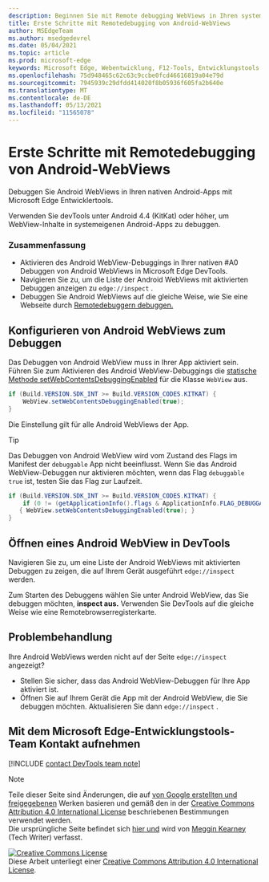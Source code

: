 ```yaml
---
description: Beginnen Sie mit Remote debugging WebViews in Ihren systemeigenen Android-Apps mithilfe Microsoft Edge Entwicklertools.
title: Erste Schritte mit Remotedebugging von Android-WebViews
author: MSEdgeTeam
ms.author: msedgedevrel
ms.date: 05/04/2021
ms.topic: article
ms.prod: microsoft-edge
keywords: Microsoft Edge, Webentwicklung, F12-Tools, Entwicklungstools
ms.openlocfilehash: 75d948465c62c63c9ccbe0fcd46616819a04e79d
ms.sourcegitcommit: 7945939c29dfdd414020f8b05936f605fa2b640e
ms.translationtype: MT
ms.contentlocale: de-DE
ms.lasthandoff: 05/13/2021
ms.locfileid: "11565078"
---
```

<!-- Copyright Meggin Kearney 

   Licensed under the Apache License, Version 2.0 (the "License");
   you may not use this file except in compliance with the License.
   You may obtain a copy of the License at

       http://www.apache.org/licenses/LICENSE-2.0

   Unless required by applicable law or agreed to in writing, software
   distributed under the License is distributed on an "AS IS" BASIS,
   WITHOUT WARRANTIES OR CONDITIONS OF ANY KIND, either express or implied.
   See the License for the specific language governing permissions and
   limitations under the License.  -->  
# <a name="get-started-with-remote-debugging-android-webviews"></a>Erste Schritte mit Remotedebugging von Android-WebViews  

Debuggen Sie Android WebViews in Ihren nativen Android-Apps mit Microsoft Edge Entwicklertools.  

Verwenden Sie devTools unter Android 4.4 \(KitKat\) oder höher, um WebView-Inhalte in systemeigenen Android-Apps zu debuggen.  

### <a name="summary"></a>Zusammenfassung  

*   Aktivieren des Android WebView-Debuggings in Ihrer nativen #A0 Debuggen von Android WebViews in Microsoft Edge DevTools.  
*   Navigieren Sie zu, um die Liste der Android WebViews mit aktivierten Debuggen anzeigen zu `edge://inspect` .  
*   Debuggen Sie Android WebViews auf die gleiche Weise, wie Sie eine Webseite durch [Remotedebuggern debuggen.][RemoteDebuggingGettingStarted]  

## <a name="configure-android-webviews-to-debug"></a>Konfigurieren von Android WebViews zum Debuggen  

Das Debuggen von Android WebView muss in Ihrer App aktiviert sein.  Führen Sie zum Aktivieren des Android WebView-Debuggings die [statische Methode setWebContentsDebuggingEnabled][AndroidDeveloperWebViewsSetWebContentsDebuggingEnabled] für die Klasse `WebView` aus.  

```java
if (Build.VERSION.SDK_INT >= Build.VERSION_CODES.KITKAT) {
    WebView.setWebContentsDebuggingEnabled(true);
}
```  

Die Einstellung gilt für alle Android WebViews der App.  

> [!TIP]
> Das Debuggen von Android WebView wird vom Zustand des Flags im Manifest der `debuggable` App nicht beeinflusst.  Wenn Sie das Android WebView-Debuggen nur aktivieren möchten, wenn das Flag `debuggable` `true` ist, testen Sie das Flag zur Laufzeit.  
> 
> ```java
> if (Build.VERSION.SDK_INT >= Build.VERSION_CODES.KITKAT) {
>     if (0 != (getApplicationInfo().flags & ApplicationInfo.FLAG_DEBUGGABLE))
>    { WebView.setWebContentsDebuggingEnabled(true); }
> }
> ```  

## <a name="open-an-android-webview-in-devtools"></a>Öffnen eines Android WebView in DevTools  

Navigieren Sie zu, um eine Liste der Android WebViews mit aktivierten Debuggen zu zeigen, die auf Ihrem Gerät ausgeführt `edge://inspect` werden.  

Zum Starten des Debuggens wählen Sie unter Android WebView, das Sie debuggen möchten, **inspect aus.**  Verwenden Sie DevTools auf die gleiche Weise wie eine Remotebrowserregisterkarte.  

<!--
:::image type="complex" source=".images/webview-debugging.msft.png" alt-text="Inspecting elements in an Android WebView" lightbox=".images/webview-debugging.msft.png":::
   Inspecting elements in an Android WebView  
:::image-end:::  

The gray graphics listed with the Android WebView represent its size and position relative to the screen of the device.  If your Android WebViews have titles set, the titles are listed as well.  
-->  

## <a name="troubleshoot"></a>Problembehandlung  

Ihre Android WebViews werden nicht auf der Seite `edge://inspect` angezeigt?  

*   Stellen Sie sicher, dass das Android WebView-Debuggen für Ihre App aktiviert ist.  
*   Öffnen Sie auf Ihrem Gerät die App mit der Android WebView, die Sie debuggen möchten.  Aktualisieren Sie dann `edge://inspect` .  

## <a name="getting-in-touch-with-the-microsoft-edge-devtools-team"></a>Mit dem Microsoft Edge-Entwicklungstools-Team Kontakt aufnehmen  

[!INCLUDE [contact DevTools team note](../includes/contact-devtools-team-note.md)]  

<!-- links -->  

[RemoteDebuggingGettingStarted]: ./index.md "Erste Schritte remote debugging android devices | Microsoft Docs"  

[AndroidDeveloperWebViewsSetWebContentsDebuggingEnabled]: https://developer.android.com/reference/android/webkit/WebView.html#setWebContentsDebuggingEnabled(boolean) "setWebContentsDebuggingEnabled – WebView | Android-Entwickler"  

> [!NOTE]
> Teile dieser Seite sind Änderungen, die auf [von Google erstellten und freigegebenen][GoogleSitePolicies] Werken basieren und gemäß den in der [Creative Commons Attribution 4.0 International License][CCA4IL] beschriebenen Bestimmungen verwendet werden.  
> Die ursprüngliche Seite befindet sich [hier und](https://developers.google.com/web/tools/chrome-devtools/remote-debugging/webviews) wird von [Meggin Kearney][MegginKearney] \(Tech Writer\) verfasst.  

[![Creative Commons License][CCby4Image]][CCA4IL]  
Diese Arbeit unterliegt einer [Creative Commons Attribution 4.0 International License][CCA4IL].  

[CCA4IL]: http://creativecommons.org/licenses/by/4.0  
[CCby4Image]: https://i.creativecommons.org/l/by/4.0/88x31.png  
[GoogleSitePolicies]: https://developers.google.com/terms/site-policies  
[KayceBasques]: https://developers.google.com/web/resources/contributors#kayce-basques  
[MegginKearney]: https://developers.google.com/web/resources/contributors#meggin-kearney  
